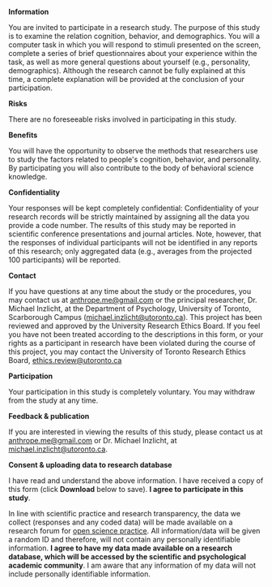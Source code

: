 **Information**

You are invited to participate in a research study. The purpose of this study is to examine the relation cognition, behavior, and demographics. You will a computer task in which you will respond to stimuli presented on the screen, complete a series of brief questionnaires about your experience within the task, as well as more general questions about yourself (e.g., personality, demographics). Although the research cannot be fully explained at this time, a complete explanation will be provided at the conclusion of your participation.

**Risks**

There are no foreseeable risks involved in participating in this study.

**Benefits**

You will have the opportunity to observe the methods that researchers use to study the factors related to people&#39;s cognition, behavior, and personality. By participating you will also contribute to the body of behavioral science knowledge.

**Confidentiality**

Your responses will be kept completely confidential: Confidentiality of your research records will be strictly maintained by assigning all the data you provide a code number. The results of this study may be reported in scientific conference presentations and journal articles. Note, however, that the responses of individual participants will not be identified in any reports of this research; only aggregated data (e.g., averages from the projected 100 participants) will be reported.

**Contact**

If you have questions at any time about the study or the procedures, you may contact us at anthrope.me@gmail.com or the principal researcher, Dr. Michael Inzlicht, at the Department of Psychology, University of Toronto, Scarborough Campus (michael.inzlicht@utoronto.ca). This project has been reviewed and approved by the University Research Ethics Board. If you feel you have not been treated according to the descriptions in this form, or your rights as a participant in research have been violated during the course of this project, you may contact the University of Toronto Research Ethics Board, ethics.review@utoronto.ca

**Participation**

Your participation in this study is completely voluntary. You may withdraw from the study at any time.

**Feedback &amp; publication**

If you are interested in viewing the results of this study, please contact us at anthrope.me@gmail.com or Dr. Michael Inzlicht, at michael.inzlicht@utoronto.ca.

**Consent &amp; uploading data to research database**

I have read and understand the above information. I have received a copy of this form (click **Download** below to save). **I agree to participate in this study**.

In line with scientific practice and research transparency, the data we collect (responses and any coded data) will be made available on a research forum for [open science practice](https://osf.io/). All information/data will be given a random ID and therefore, will not contain any personally identifiable information. **I agree to have my data made available on a research database, which will be accessed by the scientific and psychological academic community**. I am aware that any information of my data will not include personally identifiable information.